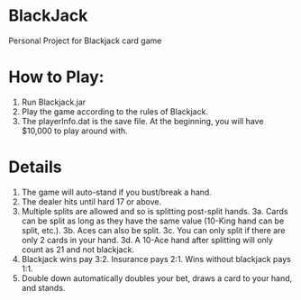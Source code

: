 # BlackJack
Personal Project for Blackjack card game

# How to Play:
1. Run Blackjack.jar
2. Play the game according to the rules of Blackjack.
3. The playerInfo.dat is the save file. At the beginning, you will have $10,000 to play around with.

# Details
1. The game will auto-stand if you bust/break a hand.
2. The dealer hits until hard 17 or above.
3. Multiple splits are allowed and so is splitting post-split hands.
3a. Cards can be split as long as they have the same value (10-King hand can be split, etc.).
3b. Aces can also be split.
3c. You can only split if there are only 2 cards in your hand.
3d. A 10-Ace hand after splitting will only count as 21 and not blackjack.
4. Blackjack wins pay 3:2. Insurance pays 2:1. Wins without blackjack pays 1:1.
5. Double down automatically doubles your bet, draws a card to your hand, and stands.
